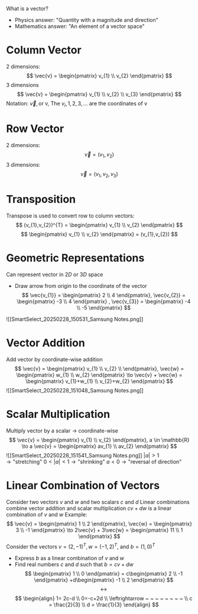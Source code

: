 What is a vector?
- Physics answer: "Quantity with a magnitude and direction"
- Mathematics answer: "An element of a vector space"
# Column Vector
2 dimensions:
$$
\vec{v} = \begin{pmatrix}
v_{1}  \\
v_{2}
\end{pmatrix}
$$
3 dimensions
$$
\vec{v} = \begin{pmatrix}
v_{1} \\
v_{2}  \\
v_{3}
\end{pmatrix}
$$
Notation: $\vec{v}, \text{or v}$,
The $v_{i}, 1,2,3,\dots$ are the coordinates of v

# Row Vector
2 dimensions:
$$
\vec{v} = (v_{1},v_{2})
$$
3 dimensions:
$$
\vec{v} = (v_{1},v_{2},v_{3})
$$
# Transposition
Transpose is used to convert row to column vectors:
$$
(v_{1},v_{2})^{T} = \begin{pmatrix}
v_{1} \\
v_{2}
\end{pmatrix}
$$
$$
\begin{pmatrix}
v_{1} \\
v_{2}
\end{pmatrix}
= (v_{1},v_{2})
$$
# Geometric Representations
Can represent vector in $2D$ or $3D$ space
- Draw arrow from origin to the coordinate of the vector
$$
\vec{v_{1}} = \begin{pmatrix}
2 \\
4
\end{pmatrix}, \vec{v_{2}} = \begin{pmatrix}
-3 \\
4
\end{pmatrix}
,
\vec{v_{3}} = \begin{pmatrix}
-4 \\
-5
\end{pmatrix}
$$

![[SmartSelect_20250228_150531_Samsung Notes.png]]

# Vector Addition
Add vector by coordinate-wise addition
$$
\vec{v} = \begin{pmatrix}
v_{1} \\
v_{2} \\
\end{pmatrix},
\vec{w} = \begin{pmatrix}
w_{1} \\
w_{2}
\end{pmatrix}
\to
\vec{v} + \vec{w} = \begin{pmatrix}
v_{1}+w_{1} \\
v_{2}+w_{2}
\end{pmatrix}
$$
![[SmartSelect_20250228_151048_Samsung Notes.png]]

# Scalar Multiplication
Multiply vector by a scalar $\to$ coordinate-wise
$$
\vec{v} = \begin{pmatrix}
v_{1} \\
v_{2}
\end{pmatrix},
a \in \mathbb{R}
\to
a \vec{v} = \begin{pmatrix}
av_{1} \\
av_{2}
\end{pmatrix}
$$
![[SmartSelect_20250228_151541_Samsung Notes.png]]
$|a| > 1 \to \text{"stretching"}$
$0<|a|<1 \to \text{"shrinking"}$
$a < 0 \to \text{"reversal of direction"}$

# Linear Combination of Vectors
Consider two vectors $v$ and $w$ and two scalars $c$ and $d$
Linear combinations combine vector addition and scalar multiplication
$cv+dw$ is a linear combination of $v$ and $w$
Example:
$$
\vec{v} = \begin{pmatrix}
1 \\
2
\end{pmatrix},
\vec{w} = \begin{pmatrix}
3 \\
-1
\end{pmatrix}
\to
2\vec{v} + 3\vec{w} = \begin{pmatrix}
11 \\
1
\end{pmatrix}
$$
Consider the vectors $v = (2,-1)^{T}, w=(-1,2)^{T}$, and $b=(1,0)^{T}$
- Express $b$ as a linear combination of $v$ and $w$
- Find real numbers $c$ and $d$ such that
$b = cv+dw$
$$
\begin{pmatrix}
1 \\
0
\end{pmatrix} = c\begin{pmatrix}
2 \\
-1
\end{pmatrix}
+d\begin{pmatrix}
-1 \\
2
\end{pmatrix}
$$
$$
\leftrightarrow 
$$
$$
\begin{align}
1= 2c-d  \\
0=-c+2d \\
\leftrightarrow ~ ~ ~ ~ ~ ~ ~ ~  \\
c = \frac{2}{3} \\
d = \frac{1}{3}
\end{align}
$$




